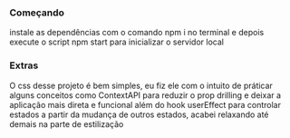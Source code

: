 ### Começando

instale as dependências com o comando npm i no terminal e depois execute o script npm start para inicializar o servidor local

### Extras

O css desse projeto é bem simples, eu fiz ele com o intuito de práticar alguns conceitos como ContextAPI para reduzir o prop drilling e deixar a aplicação mais direta e funcional além do hook userEffect para controlar estados a partir da mudança de outros estados, acabei relaxando até demais na parte de estilização

